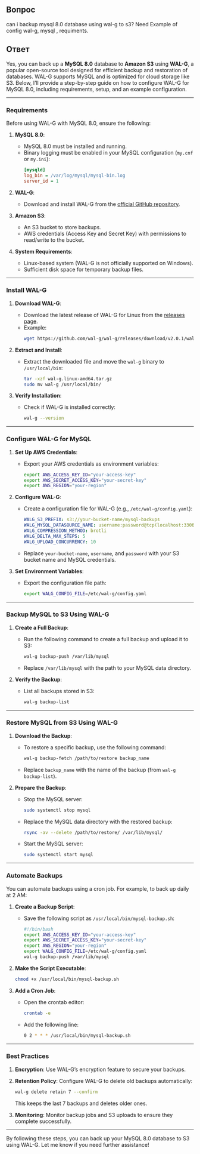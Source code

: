 ## Вопрос
can i backup mysql 8.0 database using wal-g to s3? Need Example of config wal-g, mysql , requiments.

## Ответ

Yes, you can back up a **MySQL 8.0** database to **Amazon S3** using **WAL-G**, a popular open-source tool designed for efficient backup and restoration of databases. WAL-G supports MySQL and is optimized for cloud storage like S3. Below, I’ll provide a step-by-step guide on how to configure WAL-G for MySQL 8.0, including requirements, setup, and an example configuration.

---

### **Requirements**
Before using WAL-G with MySQL 8.0, ensure the following:

1. **MySQL 8.0**:
   - MySQL 8.0 must be installed and running.
   - Binary logging must be enabled in your MySQL configuration (`my.cnf` or `my.ini`):
     ```ini
     [mysqld]
     log_bin = /var/log/mysql/mysql-bin.log
     server_id = 1
     ```

2. **WAL-G**:
   - Download and install WAL-G from the [official GitHub repository](https://github.com/wal-g/wal-g).

3. **Amazon S3**:
   - An S3 bucket to store backups.
   - AWS credentials (Access Key and Secret Key) with permissions to read/write to the bucket.

4. **System Requirements**:
   - Linux-based system (WAL-G is not officially supported on Windows).
   - Sufficient disk space for temporary backup files.

---

### **Install WAL-G**
1. **Download WAL-G**:
   - Download the latest release of WAL-G for Linux from the [releases page](https://github.com/wal-g/wal-g/releases).
   - Example:
     ```bash
     wget https://github.com/wal-g/wal-g/releases/download/v2.0.1/wal-g.linux-amd64.tar.gz
     ```

2. **Extract and Install**:
   - Extract the downloaded file and move the `wal-g` binary to `/usr/local/bin`:
     ```bash
     tar -xzf wal-g.linux-amd64.tar.gz
     sudo mv wal-g /usr/local/bin/
     ```

3. **Verify Installation**:
   - Check if WAL-G is installed correctly:
     ```bash
     wal-g --version
     ```

---

### **Configure WAL-G for MySQL**
1. **Set Up AWS Credentials**:
   - Export your AWS credentials as environment variables:
     ```bash
     export AWS_ACCESS_KEY_ID="your-access-key"
     export AWS_SECRET_ACCESS_KEY="your-secret-key"
     export AWS_REGION="your-region"
     ```

2. **Configure WAL-G**:
   - Create a configuration file for WAL-G (e.g., `/etc/wal-g/config.yaml`):
     ```yaml
     WALG_S3_PREFIX: s3://your-bucket-name/mysql-backups
     WALG_MYSQL_DATASOURCE_NAME: username:password@tcp(localhost:3306)/
     WALG_COMPRESSION_METHOD: brotli
     WALG_DELTA_MAX_STEPS: 5
     WALG_UPLOAD_CONCURRENCY: 10
     ```

   - Replace `your-bucket-name`, `username`, and `password` with your S3 bucket name and MySQL credentials.

3. **Set Environment Variables**:
   - Export the configuration file path:
     ```bash
     export WALG_CONFIG_FILE=/etc/wal-g/config.yaml
     ```

---

### **Backup MySQL to S3 Using WAL-G**
1. **Create a Full Backup**:
   - Run the following command to create a full backup and upload it to S3:
     ```bash
     wal-g backup-push /var/lib/mysql
     ```

   - Replace `/var/lib/mysql` with the path to your MySQL data directory.

2. **Verify the Backup**:
   - List all backups stored in S3:
     ```bash
     wal-g backup-list
     ```

---

### **Restore MySQL from S3 Using WAL-G**
1. **Download the Backup**:
   - To restore a specific backup, use the following command:
     ```bash
     wal-g backup-fetch /path/to/restore backup_name
     ```

   - Replace `backup_name` with the name of the backup (from `wal-g backup-list`).

2. **Prepare the Backup**:
   - Stop the MySQL server:
     ```bash
     sudo systemctl stop mysql
     ```

   - Replace the MySQL data directory with the restored backup:
     ```bash
     rsync -av --delete /path/to/restore/ /var/lib/mysql/
     ```

   - Start the MySQL server:
     ```bash
     sudo systemctl start mysql
     ```

---

### **Automate Backups**
You can automate backups using a cron job. For example, to back up daily at 2 AM:

1. **Create a Backup Script**:
   - Save the following script as `/usr/local/bin/mysql-backup.sh`:
     ```bash
     #!/bin/bash
     export AWS_ACCESS_KEY_ID="your-access-key"
     export AWS_SECRET_ACCESS_KEY="your-secret-key"
     export AWS_REGION="your-region"
     export WALG_CONFIG_FILE=/etc/wal-g/config.yaml
     wal-g backup-push /var/lib/mysql
     ```

2. **Make the Script Executable**:
   ```bash
   chmod +x /usr/local/bin/mysql-backup.sh
   ```

3. **Add a Cron Job**:
   - Open the crontab editor:
     ```bash
     crontab -e
     ```
   - Add the following line:
     ```bash
     0 2 * * * /usr/local/bin/mysql-backup.sh
     ```

---

### **Best Practices**
1. **Encryption**: Use WAL-G’s encryption feature to secure your backups.
2. **Retention Policy**: Configure WAL-G to delete old backups automatically:
   ```bash
   wal-g delete retain 7 --confirm
   ```
   This keeps the last 7 backups and deletes older ones.

3. **Monitoring**: Monitor backup jobs and S3 uploads to ensure they complete successfully.

---

By following these steps, you can back up your MySQL 8.0 database to S3 using WAL-G. Let me know if you need further assistance!

